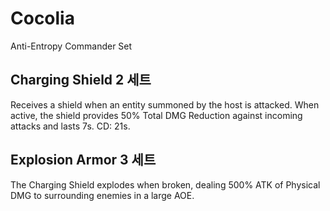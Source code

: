# Cocolia

Anti-Entropy Commander Set

## Charging Shield 2 세트

Receives a shield when an entity summoned by the host is attacked. When active, the shield provides 50% Total DMG Reduction against incoming attacks and lasts 7s. CD: 21s.

## Explosion Armor 3 세트

The Charging Shield explodes when broken, dealing 500% ATK of Physical DMG to surrounding enemies in a large AOE.
